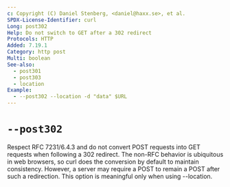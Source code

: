 ```yaml
---
c: Copyright (C) Daniel Stenberg, <daniel@haxx.se>, et al.
SPDX-License-Identifier: curl
Long: post302
Help: Do not switch to GET after a 302 redirect
Protocols: HTTP
Added: 7.19.1
Category: http post
Multi: boolean
See-also:
  - post301
  - post303
  - location
Example:
  - --post302 --location -d "data" $URL
---
```


# `--post302`

Respect RFC 7231/6.4.3 and do not convert POST requests into GET requests when
following a 302 redirect. The non-RFC behavior is ubiquitous in web browsers,
so curl does the conversion by default to maintain consistency. However, a
server may require a POST to remain a POST after such a redirection. This
option is meaningful only when using --location.
